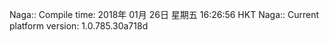 Naga:: Compile time: 2018年 01月 26日 星期五 16:26:56 HKT
Naga:: Current platform version: 1.0.785.30a718d
